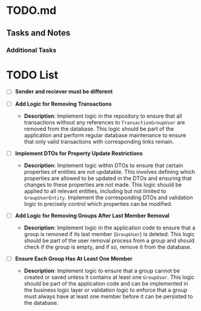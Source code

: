 # TODO.md

## Tasks and Notes

### Additional Tasks

# TODO List

- [ ] **Sender and reciever must be different**

- [ ] **Add Logic for Removing Transactions**

  - **Description**: Implement logic in the repository to ensure that all transactions without any references to `TransactionGroupUser` are removed from the database. This logic should be part of the application and perform regular database maintenance to ensure that only valid transactions with corresponding links remain.

- [ ] **Implement DTOs for Property Update Restrictions**

  - **Description**: Implement logic within DTOs to ensure that certain properties of entities are not updatable. This involves defining which properties are allowed to be updated in the DTOs and ensuring that changes to these properties are not made. This logic should be applied to all relevant entities, including but not limited to `GroupUserEntity`. Implement the corresponding DTOs and validation logic to precisely control which properties can be modified.

- [ ] **Add Logic for Removing Groups After Last Member Removal**

  - **Description**: Implement logic in the application code to ensure that a group is removed if its last member (`GroupUser`) is deleted. This logic should be part of the user removal process from a group and should check if the group is empty, and if so, remove it from the database.

- [ ] **Ensure Each Group Has At Least One Member**

  - **Description**: Implement logic to ensure that a group cannot be created or saved unless it contains at least one `GroupUser`. This logic should be part of the application code and can be implemented in the business logic layer or validation logic to enforce that a group must always have at least one member before it can be persisted to the database.
